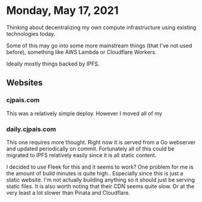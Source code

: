 # Monday, May 17, 2021

Thinking about decentralizing my own compute infrastructure using existing technologies today.

Some of this may go into some more mainstream things (that I've not used before), something
like AWS Lambda or Cloudflare Workers.

Ideally mostly things backed by IPFS.

## Websites

### cjpais.com

This was a relatively simple deploy. However I moved all of my 

### daily.cjpais.com

This one requires more thought. Right now it is served from a Go webserver
and updated periodically on commit. Fortunately all of this could be 
migrated to IPFS relatively easily since it is all static content.

I decided to use Fleek for this and it seems to work? One problem
for me is the amount of build minutes is quite high.. Especially
since this is just a static website. I'm not actually building
anything so it should just be serving static files. It is also
worth noting that their CDN seems quite slow. Or at the very
least a lot slower than Pinata and Cloudflare.